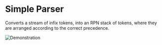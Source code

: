 # Simple Parser

Converts a stream of infix tokens, into an RPN stack of tokens, where they are arranged according to the correct precedence.

![Demonstration](https://github.com/raphaeltraviss/precedence_parser/screenshot.png)
